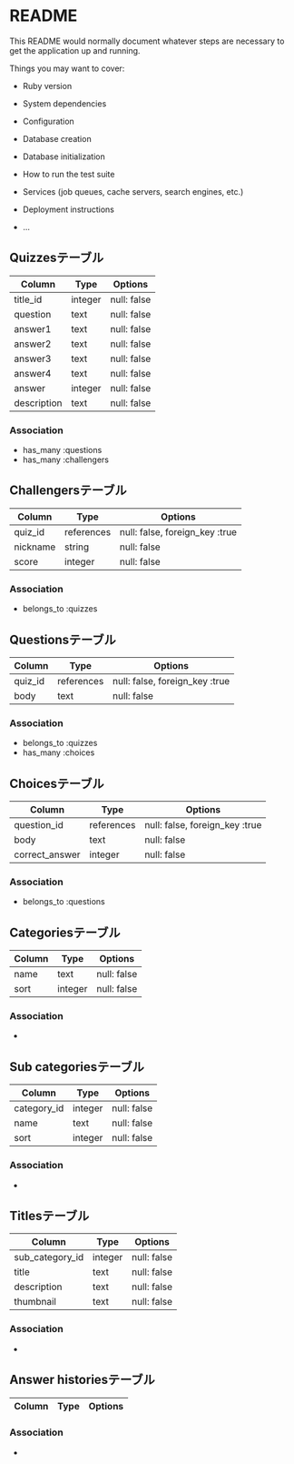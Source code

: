 # README

This README would normally document whatever steps are necessary to get the
application up and running.

Things you may want to cover:

* Ruby version

* System dependencies

* Configuration

* Database creation

* Database initialization

* How to run the test suite

* Services (job queues, cache servers, search engines, etc.)

* Deployment instructions

* ...

## Quizzesテーブル
|      Column        |   Type   |   Options   |
|--------------------|----------|-------------|
|      title_id      | integer  | null: false |
|      question      |   text   | null: false |
|      answer1       |   text   | null: false |
|      answer2       |   text   | null: false |
|      answer3       |   text   | null: false |
|      answer4       |   text   | null: false |
|       answer       | integer  | null: false |
|    description     |   text   | null: false |



### Association
- has_many :questions
- has_many :challengers


## Challengersテーブル
|      Column        |   Type   |   Options   |
|--------------------|----------|-------------|
|      quiz_id       |references| null: false, foreign_key :true|
|      nickname      |  string  | null: false |
|       score        |  integer | null: false |

### Association
- belongs_to :quizzes


## Questionsテーブル
|      Column        |   Type   |   Options   |
|--------------------|----------|-------------|
|      quiz_id       |references| null: false, foreign_key :true|
|       body         |   text   | null: false |

### Association
- belongs_to :quizzes
- has_many   :choices


## Choicesテーブル
|      Column        |   Type   |   Options   |
|--------------------|----------|-------------|
|    question_id     |references| null: false, foreign_key :true|
|       body         |   text   | null: false |
|   correct_answer   |  integer | null: false |

### Association 
- belongs_to :questions

## Categoriesテーブル
|      Column        |   Type   |   Options   |
|--------------------|----------|-------------|
|        name        |   text   | null: false |
|        sort        |  integer | null: false |
### Association 
-

## Sub categoriesテーブル
|      Column        |   Type   |   Options   |
|--------------------|----------|-------------|
|    category_id     |  integer | null: false |
|        name        |   text   | null: false |
|        sort        |  integer | null: false |

### Association 
-

## Titlesテーブル
|      Column        |   Type   |   Options   |
|--------------------|----------|-------------|
|  sub_category_id   |  integer | null: false |
|       title        |   text   | null: false |
|     description    |   text   | null: false |
|     thumbnail      |   text   | null: false |

### Association 
-

## Answer historiesテーブル
|      Column        |   Type   |   Options   |
|--------------------|----------|-------------|

### Association 
-





